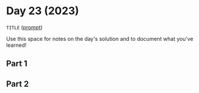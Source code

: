 # Day 23 (2023)

`TITLE` ([prompt](https://adventofcode.com/2023/day/23))

Use this space for notes on the day's solution and to document what you've learned!

## Part 1

## Part 2

